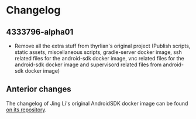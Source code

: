 # Changelog

## 4333796-alpha01
* Remove all the extra stuff from thyrlian's original project (Publish scripts, static assets, miscellaneous scripts, gradle-server docker image, ssh related files for the android-sdk docker image, vnc related files for the android-sdk docker image and supervisord related files from android-sdk docker image)

## Anterior changes
The changelog of Jing Li's original AndroidSDK docker image can be found [on its repository](https://github.com/thyrlian/AndroidSDK/blob/master/CHANGELOG.md).